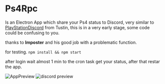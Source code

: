 # Ps4Rpc
Is an Electron App which share your Ps4 status to Discord, very similar to [PlayStationDiscord](https://github.com/Tustin/PlayStationDiscord/) from Tustin, this is in a very early stage, some code could be confusing to you.

thanks to **Imposter** and his good job with a problematic function.

for testing.
``` npm install && npm start ```

after login wait almost 1 min to the cron task get your status, after that restar the app.

![AppPreview](http://i.migueldeleon.co/PQ9Avb3qiX.png)
![discord preview](http://i.migueldeleon.co/Nh0NIPF0Q2.png)